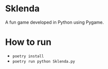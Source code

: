 # Sklenda
A fun game developed in Python using Pygame.

# How to run
- `poetry install`
- `poetry run python Sklenda.py`
